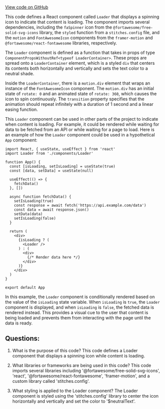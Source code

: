 [View code on GitHub](zoo-labs/zoo/blob/master/ui/src/primitives/Loader.tsx)

This code defines a React component called `Loader` that displays a spinning icon to indicate that content is loading. The component imports several dependencies, including the `faSpinner` icon from the `@fortawesome/free-solid-svg-icons` library, the `styled` function from a `stitches.config` file, and the `motion` and `FontAwesomeIcon` components from the `framer-motion` and `@fortawesome/react-fontawesome` libraries, respectively.

The `Loader` component is defined as a function that takes in props of type `ComponentPropsWithoutRef<typeof LoaderContainer>`. These props are spread onto a `LoaderContainer` element, which is a styled `div` that centers its contents both horizontally and vertically and sets the text color to a neutral shade.

Inside the `LoaderContainer`, there is a `motion.div` element that wraps an instance of the `FontAwesomeIcon` component. The `motion.div` has an initial state of `rotate: 0` and an animated state of `rotate: 360`, which causes the icon to spin continuously. The `transition` property specifies that the animation should repeat infinitely with a duration of 1 second and a linear easing function.

This `Loader` component can be used in other parts of the project to indicate when content is loading. For example, it could be rendered while waiting for data to be fetched from an API or while waiting for a page to load. Here is an example of how the `Loader` component could be used in a hypothetical `App` component:

```
import React, { useState, useEffect } from 'react'
import Loader from './components/Loader'

function App() {
  const [isLoading, setIsLoading] = useState(true)
  const [data, setData] = useState(null)

  useEffect(() => {
    fetchData()
  }, [])

  async function fetchData() {
    setIsLoading(true)
    const response = await fetch('https://api.example.com/data')
    const data = await response.json()
    setData(data)
    setIsLoading(false)
  }

  return (
    <div>
      {isLoading ? (
        <Loader />
      ) : (
        <div>
          {/* Render data here */}
        </div>
      )}
    </div>
  )
}

export default App
```

In this example, the `Loader` component is conditionally rendered based on the value of the `isLoading` state variable. When `isLoading` is `true`, the `Loader` component is displayed, and when `isLoading` is `false`, the fetched data is rendered instead. This provides a visual cue to the user that content is being loaded and prevents them from interacting with the page until the data is ready.
## Questions: 
 1. What is the purpose of this code?
   This code defines a Loader component that displays a spinning icon while content is loading.

2. What libraries or frameworks are being used in this code?
   This code imports several libraries including '@fortawesome/free-solid-svg-icons', 'react', '@fortawesome/react-fontawesome', 'framer-motion', and a custom library called 'stitches.config'.

3. What styling is applied to the Loader component?
   The Loader component is styled using the 'stitches.config' library to center the icon horizontally and vertically and set the color to '$neutralText'.